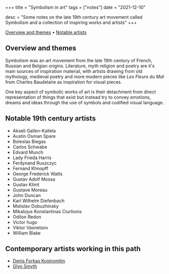+++
title = "Symbolism in art"
tags = ["notes"]
date = "2021-12-10"

desc = "Some notes on the late 19th century art movement called Symbolism and a collection of inspiring works and artists"
+++

<div class="table-of-contents">

[Overview and themes](#overview-and-themes) •
[Notable artists](#notable-artists)

</div>

## Overview and themes

Symbolism was an art movement from the late 19th century of French, Russian and Belgian origins. Literature, myth religion and poetry are it's main sources of inspiration material, with artists drawing from old mythology, medieval poetry and more modern pieces like *Les Fleurs du Mal* from Charles Baudelaire as inspiration for visual pieces.

One key aspect of symbolic works of art is their detachment from direct representation of things that exist but instead try to convey emotions, dreams and ideas through the use of symbols and codified visual language.

## Notable 19th century artists

- Akseli Gallen-Kallela  
- Austin Osman Spare  
- Boleslas Biegas  
- Carlos Schwabe  
- Edvard Munch  
- Lady Frieda Harris  
- Ferdynand Ruszczyc  
- Fernand Khnopff  
- George Frederick Watts  
- Gustav Adolf Mossa  
- Gustav Klimt  
- Gustave Moreau  
- John Duncan  
- Karl Wilhelm Diefenbach  
- Mstislav Dobuzhinsky  
- Mikalojus Konstantinas Ciurlionis  
- Odilon Redon  
- Victor hugo  
- Viktor Vasnetsov  
- William Blake

## Contemporary artists working in this path

- [Denis Forkas Kostromitin](https://www.denisforkas.com/about)
- [Glyn Smyth](https://www.stagandserpent.com/)
